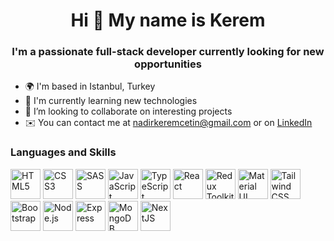 <h1 align="center">Hi 👋 My name is Kerem</h1>

<h3 align="center">I'm a passionate full-stack developer currently looking for new opportunities</h4>

- 🌍 I'm based in Istanbul, Turkey
- 🚀 I'm currently learning new technologies
- 🤝 I’m looking to collaborate on interesting projects
- ✉️ You can contact me at [nadirkeremcetin@gmail.com](mailto:nadirkeremcetin@gmail.com) or on [LinkedIn](https://www.linkedin.com/in/nadir-kerem-cetin)

### Languages and Skills


<a href="https://developer.mozilla.org/en-US/docs/Glossary/HTML5"><img
  src="https://cdn.jsdelivr.net/gh/devicons/devicon/icons/html5/html5-original.svg"
  width="48"
  height="48"
  alt="HTML5"
/></a>
<a href="https://developer.mozilla.org/en-US/docs/Web/CSS"><img
  src="https://cdn.jsdelivr.net/gh/devicons/devicon/icons/css3/css3-original.svg"
  width="48"
  height="48"
  alt="CSS3"
/></a>
<a href="https://sass-lang.com"><img
  src="https://cdn.jsdelivr.net/gh/devicons/devicon/icons/sass/sass-original.svg"
  width="48"
  height="48"
  alt="SASS"
/></a>
<a href="https://developer.mozilla.org/en/JavaScript"><img
  src="https://cdn.jsdelivr.net/gh/devicons/devicon/icons/javascript/javascript-original.svg"
  width="48"
  height="48"
  alt="JavaScript"
/></a>
<a href="https://www.typescriptlang.org/"><img
  src="https://cdn.jsdelivr.net/gh/devicons/devicon/icons/typescript/typescript-original.svg"
  width="48"
  height="48"
  alt="TypeScript"
/></a>
<a href="https://reactjs.org/"><img
  src="https://cdn.jsdelivr.net/gh/devicons/devicon/icons/react/react-original.svg"
  width="48"
  height="48"
  alt="React"
/></a>
<a href="https://redux-toolkit.js.org/"><img
  src="https://cdn.jsdelivr.net/gh/devicons/devicon/icons/redux/redux-original.svg"
  width="48"
  height="48"
  alt="Redux Toolkit"
/></a>
<a href="https://mui.com/"><img src="https://cdn.jsdelivr.net/gh/devicons/devicon/icons/materialui/materialui-original.svg"
  width="48"
  height="48"
  alt="Material UI"
/></a>
<a href="https://tailwindcss.com/"><img
  src="https://cdn.jsdelivr.net/gh/devicons/devicon/icons/tailwindcss/tailwindcss-plain.svg"
  width="48"
  height="48"
  alt="Tailwind CSS"
/></a>
<a href="https://getbootstrap.com/"><img
  src="https://cdn.jsdelivr.net/gh/devicons/devicon/icons/bootstrap/bootstrap-original.svg"
  width="48"
  height="48"
  alt="Bootstrap"
/></a>
<a href="https://nodejs.org/"><img
  src="https://cdn.jsdelivr.net/gh/devicons/devicon/icons/nodejs/nodejs-original.svg"
  width="48"
  height="48"
  alt="Node.js"
/></a>
<a href="https://expressjs.com/"><img
  src="https://cdn.jsdelivr.net/gh/devicons/devicon/icons/express/express-original.svg"
  width="48"
  height="48"
  alt="Express"
/></a>
<a href="https://www.mongodb.com/"><img
  src="https://cdn.jsdelivr.net/gh/devicons/devicon/icons/mongodb/mongodb-original.svg"
  width="48"
  height="48"
  alt="MongoDB"
/></a>
<a href="https://nextjs.org/"><img
  src="https://cdn.jsdelivr.net/gh/devicons/devicon/icons/nextjs/nextjs-line.svg"
  width="48"
  height="48"
  alt="NextJS"
/></a>
